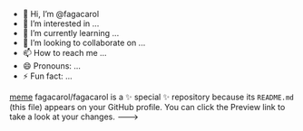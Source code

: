 - 👋 Hi, I’m @fagacarol
- 👀 I’m interested in ...
- 🌱 I’m currently learning ...
- 💞️ I’m looking to collaborate on ...
- 📫 How to reach me ...
- 😄 Pronouns: ...
- ⚡ Fun fact: ...

[meme](https://media1.tenor.com/m/fL-e2WrYVJ4AAAAC/happy-new-week.gif)
fagacarol/fagacarol is a ✨ special ✨ repository because its `README.md` (this file) appears on your GitHub profile.
You can click the Preview link to take a look at your changes.
--->
